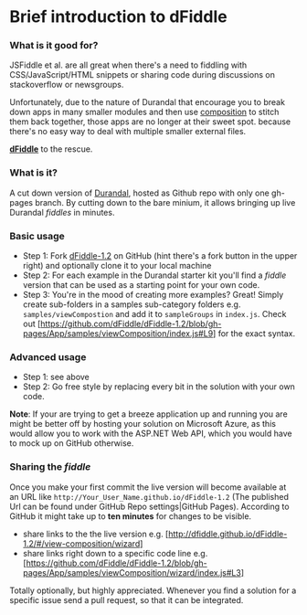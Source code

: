 # Brief introduction to dFiddle


### What is it good for?

JSFiddle et al. are all great when there's a need to fiddling with CSS/JavaScript/HTML snippets or
sharing code during discussions on stackoverflow or newsgroups.

Unfortunately, due to the nature of Durandal that encourage you to break down apps in many smaller modules and then use
 [composition] to stitch them back together, those apps are no longer at their sweet spot. because there's no easy
 way to deal with multiple smaller external files.

**[dFiddle]** to the rescue.

### What is it?

A cut down version of [Durandal], hosted as Github repo with only one gh-pages branch. By cutting down to the bare
minium, it allows bringing up live Durandal _fiddles_ in minutes.


### Basic usage

+ Step 1: Fork [dFiddle-1.2] on GitHub (hint there's a fork button in the upper right) and optionally
clone it to your local machine
+ Step 2: For each example in the Durandal starter kit you'll find a _fiddle_ version that can be used as a starting
point for your own code.
+ Step 3: You're in the mood of creating more examples? Great! Simply create sub-folders in a samples sub-category
folders e.g. `samples/viewCompostion` and add it to `sampleGroups` in `index.js`. Check out
[https://github.com/dFiddle/dFiddle-1.2/blob/gh-pages/App/samples/viewComposition/index.js#L9] for the exact syntax.


### Advanced usage

+ Step 1: see above
+ Step 2: Go free style by replacing every bit in the solution with your own code.

**Note**: If your are trying to get a breeze application up and running you are might be better off by
hosting your solution on Microsoft Azure, as this would allow you to work with the ASP.NET Web API,
which you would have to mock up on GitHub otherwise.


### Sharing the _fiddle_

Once you make your first commit the live version will become available at an URL like
`http://Your_User_Name.github.io/dFiddle-1.2` (The published Url can be found under GitHub Repo settings|GitHub 
Pages). 
According to GitHub it might take up to **ten minutes** for changes to be visible.

+ share links to the the live version e.g. [http://dfiddle.github.io/dFiddle-1.2/#/view-composition/wizard]
+ share links right down to a specific code line e.g.
[https://github.com/dFiddle/dFiddle-1.2/blob/gh-pages/App/samples/viewComposition/wizard/index.js#L3]


Totally optionally, but highly appreciated. Whenever you find a solution for a specific issue send a pull request,
so that it can be integrated.




[Durandal]: http://durandaljs.com/
[dFiddle]: https://github.com/dFiddle
[dFiddle-1.2]: https://github.com/dFiddle/dFiddle-1.2
[composition]: http://durandaljs.com/documentation/Using-Composition/
[stackoverflow]: http://stackoverflow.com/questions/tagged/durandal
[Durandal newsgroup]: https://groups.google.com/forum/#!forum/durandaljs
[http://dfiddle.github.io/dFiddle-1.2/#/view-composition/wizard]:
http://dfiddle.github.io/dFiddle-1.2/#/view-composition/wizard
[https://github.com/dFiddle/dFiddle-1.2/blob/gh-pages/App/samples/viewComposition/wizard/index.js#L3]:
https://github.com/dFiddle/dFiddle-1.2/blob/gh-pages/App/samples/viewComposition/wizard/index.js#L3
[https://github.com/dFiddle/dFiddle-1.2/blob/gh-pages/App/samples/viewComposition/index.js#L9]:
https://github.com/dFiddle/dFiddle-1.2/blob/gh-pages/App/samples/viewComposition/index.js#L9
